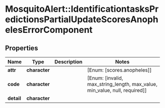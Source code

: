 # MosquitoAlert::IdentificationtasksPredictionsPartialUpdateScoresAnophelesErrorComponent


## Properties
Name | Type | Description | Notes
------------ | ------------- | ------------- | -------------
**attr** | **character** |  | [Enum: [scores.anopheles]] 
**code** | **character** |  | [Enum: [invalid, max_string_length, max_value, min_value, null, required]] 
**detail** | **character** |  | 


